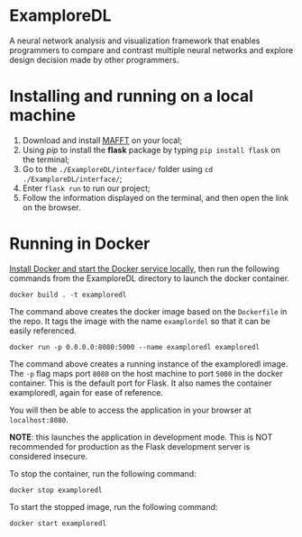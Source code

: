 # ExamploreDL
A neural network analysis and visualization framework that enables programmers to compare and contrast multiple neural networks and explore design decision made by other programmers.

# Installing and running on a local machine
1. Download and install [MAFFT](https://mafft.cbrc.jp/alignment/software/) on your local;
2. Using *pip* to install the **flask** package by typing `pip install flask` on the terminal;
3. Go to the `./ExamploreDL/interface/` folder using `cd ./ExamploreDL/interface/`;
4. Enter `flask run` to run our project;
5. Follow the information displayed on the terminal, and then open the link on the browser.


# Running in Docker
[Install Docker and start the Docker service locally](https://docs.docker.com/engine/install/), then run the following commands from the ExamploreDL directory to launch the docker container. 

`docker build . -t examploredl`

The command above creates the docker image based on the `Dockerfile` in the repo. It tags the image with the name `examplordel` so that it can be easily referenced.

`docker run -p 0.0.0.0:8080:5000 --name examploredl examploredl`

The command above creates a running instance of the examploredl image. The `-p` flag maps port `8080` on the host machine to port `5000` in the docker container. This is the default port for Flask. It also names the container examploredl, again for ease of reference. 

You will then be able to access the application in your browser at `localhost:8080`.

**NOTE**: this launches the application in development mode. This is NOT recommended for production as the Flask development server is considered insecure.

To stop the container, run the following command:

`docker stop examploredl`

To start the stopped image, run the following command:

`docker start examploredl`

